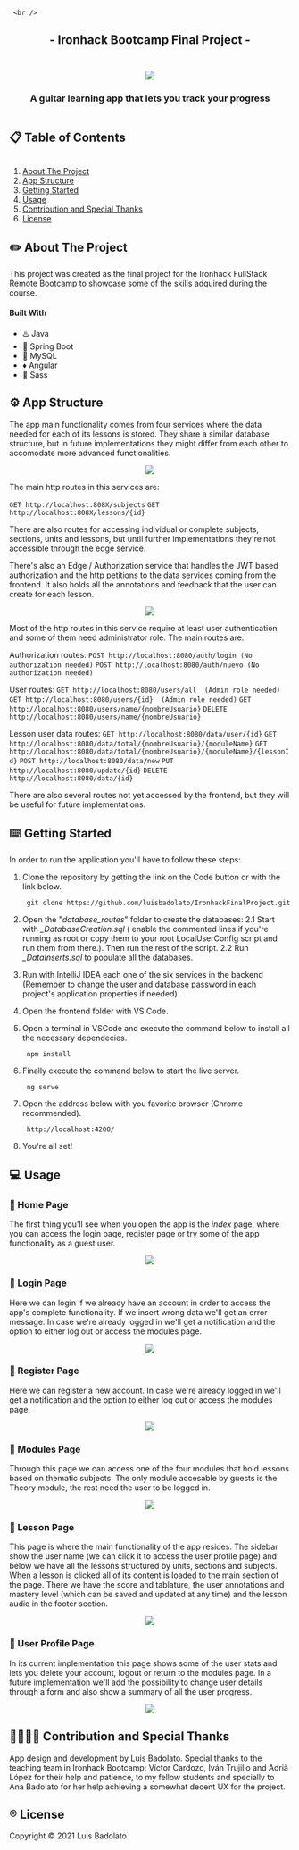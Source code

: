      <br />
  <h2 align="center">
	- Ironhack Bootcamp Final Project -
    <br />
    <br />
   </h2>

<p align="center">
	<img src="https://i.imgur.com/ebWGfYA.png">
</p>
   
  <h3 align="center">
	  A guitar learning app that lets you track your progress
    <br />
   </h3>



<!-- TABLE OF CONTENTS -->

  <summary><h2 style="display: inline-block"> 📋 Table of Contents</h2></summary>
  <ol>
    <li> <a href="#about-the-project">About The Project</a> </li>
     <li><a href="#app-structure"> App Structure</a></li>
    <li><a href="#getting-started">Getting Started</a></li>
    <li><a href="#usage">Usage</a></li>
    <li><a href="#contribution">Contribution and Special Thanks</a></li>
    <li><a href="#license">License</a></li>
  </ol>


<!-- ABOUT THE PROJECT -->

## ✏️ About The Project

This project was created as the final project for the Ironhack FullStack Remote Bootcamp to showcase some of the skills adquired during the course. 

#### Built With

* ♨️ Java
* 🍃 Spring Boot
* 🐬 MySQL
* ♦️ Angular
* 💅 Sass


<!-- APP STRUCTURE -->
## ⚙️ App Structure

The app main functionality comes from four services where the data needed for each of its lessons is stored.
They share a similar database structure, but in future implementations they might differ from each other to accomodate more advanced functionalities.

<p align="center">
	<img src="https://i.imgur.com/phkWRhS.png">
</p>

The main http routes in this services are: 

``
GET http://localhost:808X/subjects
``
``
GET http://localhost:808X/lessons/{id}
``

There are also routes for accessing individual or complete subjects, sections, units and lessons, but until further implementations they're not accessible through the edge service.



There's also an Edge / Authorization service that handles the JWT based authorization and the http petitions to the data services coming from the frontend. It also holds all the annotations and feedback that the user can create for each lesson.
<p align="center">
	<img src="https://i.imgur.com/lcF9mgI.png">
</p>

Most of the http routes in this service require at least user authentication and some of them need administrator role.
The main routes are:

Authorization routes:
``
POST http://localhost:8080/auth/login (No authorization needed)
``
``
POST http://localhost:8080/auth/nuevo (No authorization needed)
``

User routes:
``
GET http://localhost:8080/users/all  (Admin role needed)
``
``
GET http://localhost:8080/users/{id}  (Admin role needed)
``
``
GET http://localhost:8080/users/name/{nombreUsuario}
``
``
DELETE http://localhost:8080/users/name/{nombreUsuario}
``


Lesson user data routes: 
``
GET http://localhost:8080/data/user/{id}
``
``
GET http://localhost:8080/data/total/{nombreUsuario}/{moduleName}
``
``
GET http://localhost:8080/data/total/{nombreUsuario}/{moduleName}/{lessonId}
``
``
POST http://localhost:8080/data/new
``
``
PUT http://localhost:8080/update/{id}
``
``
DELETE http://localhost:8080/data/{id}
``

There are also several routes not yet accessed by the frontend, but they will be useful for future implementations.

<!-- GETTING STARTED -->
## ⌨️ Getting Started

In order to run the application you'll have to follow these steps:

1. Clone the repository by getting the link on the Code button or with the link below.
	  ```
	   git clone https://github.com/luisbadolato/IronhackFinalProject.git
	  ```
2. Open the "_database_routes_" folder to create the databases:
	2.1	Start with *_DatabaseCreation.sql* ( enable the commented lines if you're running as root or copy them to your 
	root LocalUserConfig script and run them from there.). Then run the rest of the script.
	2.2 	Run  *_DataInserts.sql* to populate all the databases.
3. Run with IntelliJ IDEA each one of the six services in the backend (Remember to change the user and database password in each project's application properties if needed). 
4. Open the frontend folder with VS Code.
5. Open a terminal in VSCode and execute the command below to install all the necessary dependecies. 
	  ```
	   npm install
	  ```

6.  Finally execute the command below to start the live server. 
	  ```
	   ng serve
	  ```

7. Open the address below with you favorite browser (Chrome recommended). 
	```
	 http://localhost:4200/
	  ```
8.  You're all set!

   
<!-- USAGE EXAMPLES -->
## 💻 Usage

### 🎼 Home Page
The first thing you'll see when you open the app is the *index* page, where you can access the login page, register page or try some of the app functionality as a guest user.
<p align="center">
	<img src="https://i.imgur.com/yZXcnK1.png">
</p>


### 🎼 Login Page
Here we can login if we already have an account in order to access the app's complete functionality.
If we insert wrong data we'll get an error message.
In case we're already logged in we'll get a notification and the option to either log out or access the modules page.
<p align="center">
	<img src="https://i.imgur.com/akEjJJN.png">
</p>

### 🎼 Register Page
Here we can register a new account.
In case we're already logged in we'll get a notification and the option to either log out or access the modules page.
<p align="center">
	<img src="https://i.imgur.com/vPAANm5.png">
</p>

### 🎼 Modules Page
Through this page we can access one of the four modules that hold lessons based on thematic subjects.
The only module accesable by guests is the Theory module, the rest need the user to be logged in.
<p align="center">
	<img src="https://i.imgur.com/ATwdnZE.png">
</p>

### 🎼 Lesson Page
This page is where the main functionality of the app resides.
The sidebar show the user name (we can click it to access the user profile page) and below we have all the lessons structured by units, sections and subjects. 
When a lesson is clicked all of its content is loaded to the main section of the page.
There we have the score and tablature, the user annotations and mastery level (which can be saved and updated at any time) and the lesson audio in the footer section.

<p align="center">
	<img src="https://i.imgur.com/Cv8wS9P.png">
</p>

### 🎼 User Profile Page
In its current implementation this page shows some of the user stats and lets you delete your account, logout or return to the modules page.
In a future implementation we'll add the possibility to change user details through a form and also show a summary of all the user progress.
<p align="center">
	<img src="https://i.imgur.com/B61UXtm.png">
</p>


<!-- CONTRIBUTION -->
## 👩‍👩‍👧‍👧 Contribution and Special Thanks
App design and development by Luis Badolato.
Special thanks to the teaching team in Ironhack Bootcamp: Víctor Cardozo, Iván Trujillo and Adrià López for their help and patience, to my fellow students and specially to Ana Badolato for her help achieving a somewhat decent UX for the project.

<!-- LICENSE -->
## ®️ License

Copyright © 2021 Luis Badolato
